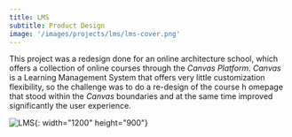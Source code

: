 ```yaml
---
title: LMS
subtitle: Product Design
image: '/images/projects/lms/lms-cover.png'
---
```

This project was a redesign done for an online architecture school, which offers a collection of online courses through the *Canvas Platform*.
*Canvas* is a Learning Management System that offers very little customization flexibility, so the challenge was to do a re-design of the course h omepage that stood within the *Canvas* boundaries and at the same time improved significantly the user experience.

![LMS](/images/projects/lms/lms-full.png){: width="1200" height="900"}